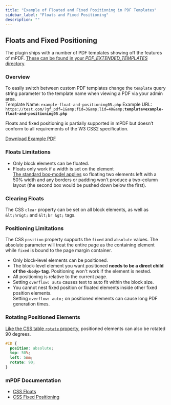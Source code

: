 ```yaml
---
title: "Example of Floated and Fixed Positioning in PDF Templates"
sidebar_label: "Floats and Fixed Positioning"
description: ""
---
```


<h2>Floats and Fixed Positioning</h2>
The plugin ships with a number of PDF templates showing off the features of mPDF. <a href="/v3/wheres-configuration-folder/">These can be found in your <em>PDF_EXTENDED_TEMPLATES</em> directory</a>.
<h3>Overview</h3>
<div class="message">To easily switch between custom PDF templates change the <code>template</code> query string parameter to the template name when viewing a PDF via your admin area.</div>
Template Name: <code>example-float-and-positioning05.php</code>
Example URL: <code>https://test.com/?gf_pdf=1&amp;amp;fid=3&amp;amp;lid=40&amp;amp;<strong>template=example-float-and-positioning05.php</strong></code>

Floats and fixed positioning is partially supported in mPDF but doesn’t conform to all requirements of the W3 CSS2 specification.

<a href="https://resources.gravitypdf.com/uploads/sites/2/2013/05/example-float-and-positioning05.pdf">Download Example PDF</a>

<h3>Floats Limitations</h3>
<ul>
	<li>Only block elements can be floated.</li>
	<li>Floats only work if a width is set on the element
<div class="message"><a href="https://css-tricks.com/the-css-box-model/">The standard box-model applies</a> so floating two elements left with a 50% width and any borders or padding won’t produce a two-column layout (the second box would be pushed down below the first).</div></li>
</ul>

<h3>Clearing Floats</h3>
The CSS <code>clear</code> property can be set on all block elements, as well as <code>&amp;lt;hr&amp;gt;</code> and <code>&amp;lt;br &amp;gt;</code> tags.
<h3>Positioning Limitations</h3>
The CSS <code>position</code> property supports the <code>fixed</code> and <code>absolute</code> values. The absolute parameter will treat the entire page as the containing element while <code>fixed</code> is bound to the page margin container.
<ul>
	<li>Only block-level elements can be positioned.</li>
	<li>The block-level element you want positioned <strong>needs to be a direct child of the <code>&lt;body&gt;</code> tag</strong>. Positioning won't work if the element is nested.</li>
	<li>All positioning is relative to the current page.</li>
	<li>Setting <code>overflow: auto</code> causes text to auto fit within the block size.</li>
	<li>You cannot nest fixed position or floated elements inside other fixed position elements.
<div class="note">Setting <code>overflow: auto;</code> on positioned elements can cause long PDF generation times.</div></li>
</ul>

<h3>Rotating Positioned Elements</h3>
<a href="/v3/tables-pdf-template-example/">Like the CSS table <code>rotate</code> property</a>, positioned elements can also be rotated 90 degrees. 

```css
#ID {
  position: absolute;
  top: 50%;
  left: 5mm;
  rotate: 90;
}
```

<h3>mPDF Documentation</h3>
<ul>
	<li><a href="http://mpdf.github.io/what-else-can-i-do/floating-blocks.html">CSS Floats</a></li>
	<li><a href="http://mpdf.github.io/what-else-can-i-do/fixed-position-blocks.html">CSS Fixed Positioning</a></li>
</ul>